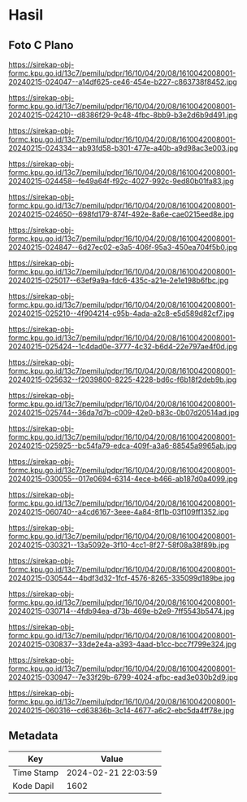 # Hasil

## Foto C Plano

https://sirekap-obj-formc.kpu.go.id/13c7/pemilu/pdpr/16/10/04/20/08/1610042008001-20240215-024047--a14df625-ce46-454e-b227-c863738f8452.jpg

https://sirekap-obj-formc.kpu.go.id/13c7/pemilu/pdpr/16/10/04/20/08/1610042008001-20240215-024210--d8386f29-9c48-4fbc-8bb9-b3e2d6b9d491.jpg

https://sirekap-obj-formc.kpu.go.id/13c7/pemilu/pdpr/16/10/04/20/08/1610042008001-20240215-024334--ab93fd58-b301-477e-a40b-a9d98ac3e003.jpg

https://sirekap-obj-formc.kpu.go.id/13c7/pemilu/pdpr/16/10/04/20/08/1610042008001-20240215-024458--fe49a64f-f92c-4027-992c-9ed80b01fa83.jpg

https://sirekap-obj-formc.kpu.go.id/13c7/pemilu/pdpr/16/10/04/20/08/1610042008001-20240215-024650--698fd179-874f-492e-8a6e-cae0215eed8e.jpg

https://sirekap-obj-formc.kpu.go.id/13c7/pemilu/pdpr/16/10/04/20/08/1610042008001-20240215-024847--6d27ec02-e3a5-406f-95a3-450ea704f5b0.jpg

https://sirekap-obj-formc.kpu.go.id/13c7/pemilu/pdpr/16/10/04/20/08/1610042008001-20240215-025017--63ef9a9a-fdc6-435c-a21e-2e1e198b6fbc.jpg

https://sirekap-obj-formc.kpu.go.id/13c7/pemilu/pdpr/16/10/04/20/08/1610042008001-20240215-025210--4f904214-c95b-4ada-a2c8-e5d589d82cf7.jpg

https://sirekap-obj-formc.kpu.go.id/13c7/pemilu/pdpr/16/10/04/20/08/1610042008001-20240215-025424--1c4dad0e-3777-4c32-b6d4-22e797ae4f0d.jpg

https://sirekap-obj-formc.kpu.go.id/13c7/pemilu/pdpr/16/10/04/20/08/1610042008001-20240215-025632--f2039800-8225-4228-bd6c-f6b18f2deb9b.jpg

https://sirekap-obj-formc.kpu.go.id/13c7/pemilu/pdpr/16/10/04/20/08/1610042008001-20240215-025744--36da7d7b-c009-42e0-b83c-0b07d20514ad.jpg

https://sirekap-obj-formc.kpu.go.id/13c7/pemilu/pdpr/16/10/04/20/08/1610042008001-20240215-025925--bc54fa79-edca-409f-a3a6-88545a9965ab.jpg

https://sirekap-obj-formc.kpu.go.id/13c7/pemilu/pdpr/16/10/04/20/08/1610042008001-20240215-030055--017e0694-6314-4ece-b466-ab187d0a4099.jpg

https://sirekap-obj-formc.kpu.go.id/13c7/pemilu/pdpr/16/10/04/20/08/1610042008001-20240215-060740--a4cd6167-3eee-4a84-8f1b-03f109ff1352.jpg

https://sirekap-obj-formc.kpu.go.id/13c7/pemilu/pdpr/16/10/04/20/08/1610042008001-20240215-030321--13a5092e-3f10-4cc1-8f27-58f08a38f89b.jpg

https://sirekap-obj-formc.kpu.go.id/13c7/pemilu/pdpr/16/10/04/20/08/1610042008001-20240215-030544--4bdf3d32-1fcf-4576-8265-335099d189be.jpg

https://sirekap-obj-formc.kpu.go.id/13c7/pemilu/pdpr/16/10/04/20/08/1610042008001-20240215-030714--4fdb94ea-d73b-469e-b2e9-7ff5543b5474.jpg

https://sirekap-obj-formc.kpu.go.id/13c7/pemilu/pdpr/16/10/04/20/08/1610042008001-20240215-030837--33de2e4a-a393-4aad-b1cc-bcc7f799e324.jpg

https://sirekap-obj-formc.kpu.go.id/13c7/pemilu/pdpr/16/10/04/20/08/1610042008001-20240215-030947--7e33f29b-6799-4024-afbc-ead3e030b2d9.jpg

https://sirekap-obj-formc.kpu.go.id/13c7/pemilu/pdpr/16/10/04/20/08/1610042008001-20240215-060316--cd63836b-3c14-4677-a6c2-ebc5da4ff78e.jpg


## Metadata

| Key        | Value               |
| ---------- | ------------------- |
| Time Stamp | 2024-02-21 22:03:59 |
| Kode Dapil | 1602                |



